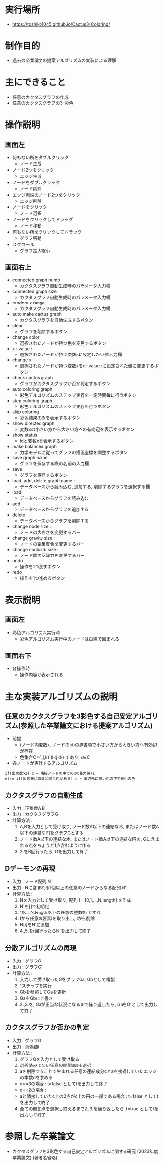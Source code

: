 # 実行場所
- https://toshiko1045.github.io/Cactus3-Coloring/

# 制作目的
- 過去の卒業論文の提案アルゴリズムの実装による理解

# 主にできること
- 任意のカクタスグラフの作成
- 任意のカクタスグラフの3-彩色

# 操作説明
## 画面左
- 何もない所をダブルクリック
  - ノード生成
- ノード2つをクリック
  - エッジ生成
- ノードをダブルクリック
  - ノード削除
- エッジ両端のノード2つをクリック
  - エッジ削除
- ノードをクリック
  - ノード選択
- ノードをクリックしてドラッグ
  - ノード移動
- 何もない所をクリックしてドラッグ
  - グラフ移動
- スクロール
  - グラフ拡大縮小
## 画面右上
- connected graph numb
  - カクタスグラフ自動生成時のパラメータ入力欄
- connected graph size
  - カクタスグラフ自動生成時のパラメータ入力欄
- random x range
  - カクタスグラフ自動生成時のパラメータ入力欄
- auto make cactus graph
  - カクタスグラフを自動生成するボタン
- clear
  - グラフを削除するボタン
- change color
  - 選択されたノードが持つ色を変更するボタン
- x : value :
  - 選択されたノードが持つ変数xに設定したい値入力欄
- change x
  - 選択されたノードが持つ変数xをx : value :に設定された値に変更するボタン
- check cactus graph
  - グラフがカクタスグラフか否か判定するボタン
- auto coloring graph
  - 彩色アルゴリズムのステップ実行を一定時間毎に行うボタン
- step coloring graph
  - 彩色アルゴリズムのステップ実行を行うボタン
- skip coloring
  - 彩色結果のみを表示するボタン
- show directed graph
  - 変数xの小さい方から大きい方への有向辺を表示するボタン
- show status
  - idと変数xを表示するボタン
- make balanced graph
  - 力学モデルに従ってグラフの描画座標を調整するボタン
- save graph name
  - グラフを保存する際の名前の入力欄
- save
  - グラフを保存するボタン
- load, add, delete graph name :
  - データベースから読み込む, 追加する, 削除するグラフを選択する欄
- load
  - データベースからグラフを読み込む
- add
  - データベースからグラフを追加する
- delete
  - データベースからグラフを削除する
- change node size :
  - ノードの大きさを変更するバー
- change gravity size :
  - ノードの密集度合を変更するバー
- change coulomb size :
  - ノード間の反発力を変更するバー
- undo
  - 操作を1つ戻すボタン
- redo
  - 操作を1つ進めるボタン

# 表示説明
## 画面左
- 彩色アルゴリズム実行時
  - 彩色アルゴリズム実行中のノードは白線で囲まれる
## 画面右下
- 各操作時
  - 操作内容が表示される

# 主な実装アルゴリズムの説明
## 任意のカクタスグラフを3彩色する自己安定アルゴリズム(参照した卒業論文における提案アルゴリズム)
- 前提
  - (ノード内変数x, ノードのid)の辞書順で小さい方から大きい方へ有効辺が存在
  - 色集合C={i,j,k} (i<j<k) であり, c∈C
- 各ノードが実行するアルゴリズム
```
if(出次数>2) x ← 隣接ノードの中でのxの最大値+1
else if(出辺先に自身と同じ色がある) c ← 出辺先に無い色の中で最小の色
```
## カクタスグラフの自動生成
- 入力 : 正整数A,B
- 出力 : カクタスグラフG
- 計算方法 :
  1. A,Bを入力として受け取り, ノード数A以下の連結な木, またはノード数A以下の連結な円をグラフGとする
  2. ノード数A以下の連結な木, またはノード数A以下の連結な円を, Gに含まれる点をちょうど1点含むように作る
  3. 2.をB回行ったら, Gを出力して終了
## Dデーモンの再現
- 入力 : ノード配列 N
- 出力 : Nに含まれる1個以上の任意のノードからなる配列 N'
- 計算方法 :
  1. Nを入力として受け取り, 配列 I = [0,1,...,N.length] を作成
  2. N'を[]で初期化
  3. 1以上N.length以下の任意の整数をrとする
  4. Iから任意の要素iを取り出し, Iから削除
  5. N[i]をN'に追加
  6. 4.,5.をr回行ったらN'を出力して終了
## 分散アルゴリズムの再現
- 入力 : グラフG
- 出力 : グラフG'
- 計算方法 :
  1. 入力して受け取ったGをグラフGa, Gbとして複製
  2. 1ステップを実行
    - Gbを参照してGaを更新
  3. GaをGbに上書き
  4. 2.,3.を, Gaが正当な状況になるまで繰り返したら, GaをG'として出力して終了
## カクタスグラフか否かの判定
- 入力 : グラフG
- 出力 : 真偽値t
- 計算方法 :
  1. グラフGを入力として受け取る
  2. 選択済みでない任意の関節点aを選択
  3. aを削除することで生まれる任意の連結成分cとaを接続していたエッジの本数dを求める
    - d>=3の場合 : t=false としてtを出力して終了
    - d==2の場合 :
    - aと隣接していたc上の2点がc上の円の一部である場合 : t=false としてtを出力して終了
  4. 全ての関節点を選択し終えるまで2.,3.を繰り返したら, t=true としてtを出力して終了

# 参照した卒業論文
- カクタスグラフを3彩色する自己安定アルゴリズムに関する研究 (2023年度 卒業論文) (著者名省略) 
